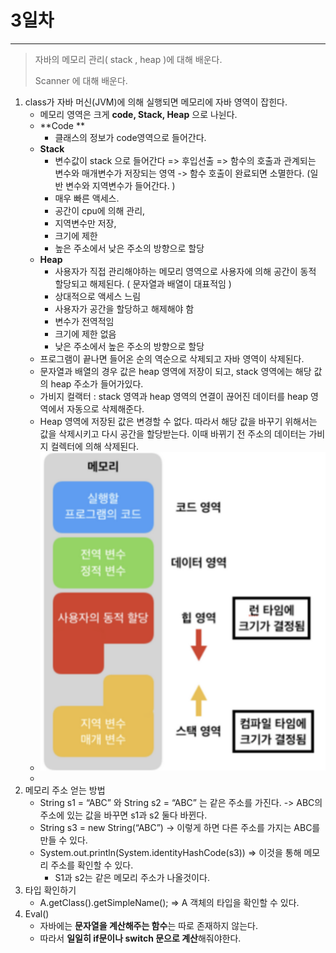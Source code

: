 # 3일차

---

> 자바의 메모리 관리( stack , heap )에 대해 배운다.
>
> Scanner 에 대해 배운다. 



1. class가 자바 머신(JVM)에 의해 실행되면 메모리에 자바 영역이 잡힌다. 
   + 메모리 영역은 크게 **code, Stack, Heap** 으로 나뉜다. 
   + **Code **
     + 클래스의 정보가 code영역으로 들어간다. 
   + **Stack**
     + 변수값이 stack 으로 들어간다 => 후입선출 => 함수의 호출과 관계되는 변수와 매개변수가 저장되는 영역 -> 함수 호출이 완료되면 소멸한다. (일반 변수와 지역변수가 들어간다. )
     + 매우 빠른 액세스. 
     + 공간이 cpu에 의해 관리, 
     + 지역변수만 저장,
     + 크기에 제한 
     + 높은 주소에서 낮은 주소의 방향으로 할당 
   + **Heap**
     + 사용자가 직접 관리해야하는 메모리 영역으로 사용자에 의해 공간이 동적 할당되고 해제된다. ( 문자열과 배열이 대표적임 )
     + 상대적으로 액세스 느림
     + 사용자가 공간을 할당하고 해제해야 함 
     + 변수가 전역적임 
     + 크기에 제한 없음
     + 낮은 주소에서 높은 주소의 방향으로 할당 
   + 프로그램이 끝나면 들어온 순의 역순으로 삭제되고 자바 영역이 삭제된다. 
   + 문자열과 배열의 경우 값은 heap 영역에 저장이 되고, stack 영역에는 해당 값의 heap 주소가 들어가있다. 
   + 가비지 컬랙터 : stack 영역과 heap 영역의 연결이 끊어진 데이터를 heap 영역에서 자동으로 삭제해준다. 
   + Heap 영역에 저장된 값은 변경할 수 없다. 따라서 해당 값을 바꾸기 위해서는 값을 삭제시키고 다시 공간을 할당받는다. 이때 바뀌기 전 주소의 데이터는 가비지 컬렉터에 의해 삭제된다. 
   + ![memory_stack_heap](../../images/memory_heap_stack.png)
   + 
2. 메모리 주소 얻는 방법
   + String s1 = “ABC”  와 String s2 = “ABC” 는 같은 주소를 가진다. -> ABC의 주소에 있는 값을 바꾸면 s1과 s2 둘다 바뀐다. 
   + String s3 = new String(“ABC”) -> 이렇게 하면 다른 주소를 가지는 ABC를 만들 수 있다. 
   + System.out.println(System.identityHashCode(s3)) => 이것을 통해 메모리 주소를 확인할 수 있다. 
     + S1과 s2는 같은 메모리 주소가 나올것이다. 
3. 타입 확인하기
   + A.getClass().getSimpleName(); => A 객체의 타입을 확인할 수 있다. 
4. Eval() 
   + 자바에는 **문자열을 계산해주는 함수**는 따로 존재하지 않는다. 
   + 따라서 **일일히 if문이나 switch 문으로 계산**해줘야한다. 